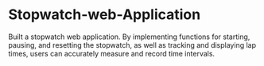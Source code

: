 # Stopwatch-web-Application
Built a stopwatch web application. By implementing functions for starting, pausing, and resetting the stopwatch, as well as tracking and displaying lap times, users can accurately measure and record time intervals.

